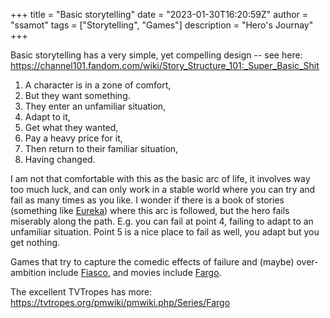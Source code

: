 +++
title = "Basic storytelling"
date = "2023-01-30T16:20:59Z"
author = "ssamot"
tags = ["Storytelling", "Games"]
description = "Hero's Journay"
+++

Basic storytelling has a very simple, yet compelling design -- see here: 
https://channel101.fandom.com/wiki/Story_Structure_101:_Super_Basic_Shit

1. A character is in a zone of comfort,
1. But they want something.
1. They enter an unfamiliar situation,
1. Adapt to it,
1. Get what they wanted,
1. Pay a heavy price for it,
1. Then return to their familiar situation,
1. Having changed.

I am not that comfortable with this as the basic arc of life, it involves way too much luck, and can only work in a stable world where you can try and fail as many times as you like. I wonder if there is a book of stories (something like [Eureka](https://enginepublishing.com/eureka-501-adventure-plots-to-inspire-game-masters)) where this arc is followed, but the hero fails miserably along the path. E.g. you can fail at point 4, failing to adapt to an unfamiliar situation. Point 5 is a nice place to fail as well, you adapt but you get nothing. 

Games that try to capture the comedic effects of failure and (maybe) over-ambition include [Fiasco](https://bullypulpitgames.com/products/fiasco), and movies include [Fargo](https://enginepublishing.com/eureka-501-adventure-plots-to-inspire-game-masters). 

The excellent TVTropes has more: https://tvtropes.org/pmwiki/pmwiki.php/Series/Fargo
